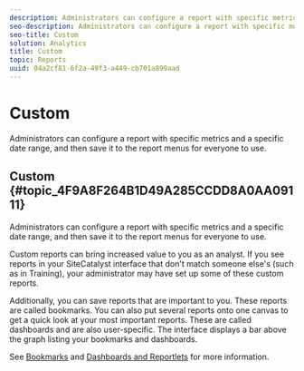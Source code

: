 ```yaml
---
description: Administrators can configure a report with specific metrics and a specific date range, and then save it to the report menus for everyone to use.
seo-description: Administrators can configure a report with specific metrics and a specific date range, and then save it to the report menus for everyone to use.
seo-title: Custom
solution: Analytics
title: Custom
topic: Reports
uuid: 04a2cf81-6f2a-49f3-a449-cb701a899aad
---
```


# Custom

Administrators can configure a report with specific metrics and a specific date range, and then save it to the report menus for everyone to use.

## Custom {#topic_4F9A8F264B1D49A285CCDD8A0AA09111}

Administrators can configure a report with specific metrics and a specific date range, and then save it to the report menus for everyone to use. 

Custom reports can bring increased value to you as an analyst. If you see reports in your SiteCatalyst interface that don't match someone else's (such as in Training), your administrator may have set up some of these custom reports.

Additionally, you can save reports that are important to you. These reports are called bookmarks. You can also put several reports onto one canvas to get a quick look at your most important reports. These are called dashboards and are also user-specific. The interface displays a bar above the graph listing your bookmarks and dashboards.

See [Bookmarks](https://marketing.adobe.com/resources/help/en_US/sc/user/index.html?f=c_bookmarks) and [Dashboards and Reportlets](https://marketing.adobe.com/resources/help/en_US/sc/user/index.html?f=c_dashboard) for more information. 
